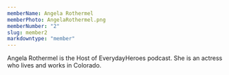 ```yaml
---
memberName: Angela Rothermel
memberPhoto: AngelaRothermel.png
memberNumber: "2"
slug: member2
markdowntype: "member"
---
```


Angela Rothermel is the Host of EverydayHeroes podcast. She is an actress who lives and works in Colorado.